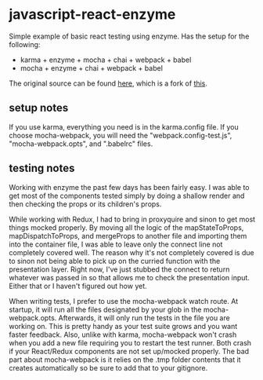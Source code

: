 # javascript-react-enzyme
Simple example of basic react testing using enzyme.
Has the setup for the following:
* karma + enzyme + mocha + chai + webpack + babel
* mocha + enzyme + chai + webpack + babel

The original source can be found [here](https://github.com/gihrig/react-testing-starter-kit), which is a fork of [this](https://github.com/SpencerCDixon/react-testing-starter-kit).

## setup notes
If you use karma, everything you need is in the karma.config file. If you choose mocha-webpack, you will need the "webpack.config-test.js", "mocha-webpack.opts", and ".babelrc" files.

## testing notes
Working with enzyme the past few days has been fairly easy. I was able to get most of the components tested simply by doing a shallow render and then checking the props or its children's props.

While working with Redux, I had to bring in proxyquire and sinon to get most things mocked properly. By moving all the logic of the mapStateToProps, mapDispatchToProps, and mergeProps to another file and importing them into the container file, I was able to leave only the connect line not completely covered well. The reason why it's not completely covered is due to sinon not being able to pick up on the curried function with the presentation layer. Right now, I've just stubbed the connect to return whatever was passed in so that allows me to check the presentation input. Either that or I haven't figured out how yet.

When writing tests, I prefer to use the mocha-webpack watch route. At startup, it will run all the files designated by your glob in the mocha-webpack.opts. Afterwards, it will only run the tests in the file you are working on. This is pretty handy as your test suite grows and you want faster feedback. Also, unlike with karma, mocha-webpack won't crash when you add a new file requiring you to restart the test runner. Both crash if your React/Redux components are not set up/mocked properly. The bad part about mocha-webpack is it relies on the .tmp folder contents that it creates automatically so be sure to add that to your gitignore.
